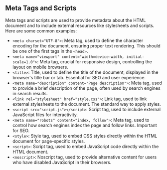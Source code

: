 ## Meta Tags and Scripts

Meta tags and scripts are used to provide metadata about the HTML document and to include external resources like stylesheets and scripts. Here are some common examples:

- `<meta charset="UTF-8">`: Meta tag, used to define the character encoding for the document, ensuring proper text rendering. This should be one of the first tags in the `<head>`.
- `<meta name="viewport" content="width=device-width, initial-scale=1.0">`: Meta tag, crucial for responsive design, controlling the layout on mobile browsers.
- `<title>`: Title, used to define the title of the document, displayed in the browser's title bar or tab. Essential for SEO and user experience.
- `<meta name="description" content="Page description">`: Meta tag, used to provide a brief description of the page, often used by search engines in search results.
- `<link rel="stylesheet" href="style.css">`: Link tag, used to link external stylesheets to the document. The standard way to apply styles.
- `<script src="script.js"></script>`: Script tag, used to include external JavaScript files for interactivity.
- `<meta name="robots" content="index, follow">`: Meta tag, used to control how search engines index the page and follow links. Important for SEO.
- `<style>`: Style tag, used to embed CSS styles directly within the HTML document for page-specific styles.
- `<script>`: Script tag, used to embed JavaScript code directly within the HTML document.
- `<noscript>`: Noscript tag, used to provide alternative content for users who have disabled JavaScript in their browsers.
